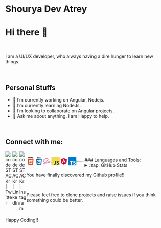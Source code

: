 # Shourya Dev Atrey 
# Hi there 👋
<br/>

 I am a UI/UX developer, who always having a dire hunger to learn new things.
 
<br />

## Personal Stuffs
- 🔭 I’m currently working on Angular, Nodejs.
- 🌱 I’m currently learning NodeJs.
- 👯 I’m looking to collaborate on Angular projects.
- 💬 Ask me about anything. I am Happy to help.

<br />

## Connect with me:
[<img align="left" alt="codeSTACKr | Twitter" width="22px" src="https://cdn.jsdelivr.net/npm/simple-icons@v3/icons/twitter.svg" />][twitter]
[<img align="left" alt="codeSTACKr | LinkedIn" width="22px" src="https://cdn.jsdelivr.net/npm/simple-icons@v3/icons/linkedin.svg" />][linkedin]
[<img align="left" alt="codeSTACKr | Instagram" width="22px" src="https://cdn.jsdelivr.net/npm/simple-icons@v3/icons/instagram.svg" />][instagram]

<br />
### Languages and Tools:
<img align="left" alt="HTML5" width="26px" src="https://raw.githubusercontent.com/github/explore/80688e429a7d4ef2fca1e82350fe8e3517d3494d/topics/html/html.png" />
<img align="left" alt="CSS3" width="26px" src="https://raw.githubusercontent.com/github/explore/80688e429a7d4ef2fca1e82350fe8e3517d3494d/topics/css/css.png" />
<img align="left" alt="Sass" width="26px" src="https://raw.githubusercontent.com/github/explore/80688e429a7d4ef2fca1e82350fe8e3517d3494d/topics/sass/sass.png" />
<img align="left" alt="JavaScript" width="26px" src="https://raw.githubusercontent.com/github/explore/80688e429a7d4ef2fca1e82350fe8e3517d3494d/topics/javascript/javascript.png" />
<img align="left" alt="Angular" width="26px" src="https://raw.githubusercontent.com/github/explore/80688e429a7d4ef2fca1e82350fe8e3517d3494d/topics/angular/angular.png" />
<img align="left" alt="Typescript" width="26px" src="https://raw.githubusercontent.com/github/explore/80688e429a7d4ef2fca1e82350fe8e3517d3494d/topics/typescript/typescript.png" />
<img align="left" alt="Mongodb" width="26px" src="https://raw.githubusercontent.com/github/explore/80688e429a7d4ef2fca1e82350fe8e3517d3494d/topics/mongodb/mongodb.png" />

<br />


<details>
  <summary>:zap: GitHub Stats</summary>

  <img align="left" alt="shourya's GitHub Stats" src="https://github-readme-stats.codestackr.vercel.app/api?username=sdatrey&show_icons=true&hide_border=true" />

</details>


<p>You have finally discovered my Github profile!!</p>
<br>
<p>Please feel free to clone projects and raise issues if you think something could be better.</p>
<br>
<p>Happy Coding!!</p>

[twitter]: https://twitter.com/shourya_dev
[instagram]: https://instagram.com/shourya_atrey
[linkedin]: https://www.linkedin.com/in/shourya-dev-atrey-aa8049194/
